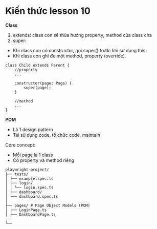 # Kiến thức lesson 10

**Class**

1. extends: class con sẽ thừa hưởng property, method của class cha
2. super:

- Khi class con có constructor, gọi super() trước khi sử dụng this.
- Khi class con ghi đè một method, property (override).

```
class Child extends Parent {
    //property
    ...

    constructor(page: Page) {
        super(page);
    }

    //method
    ...
}
```

**POM**

- Là 1 design pattern
- Tái sử dụng code, tổ chức code, maintain

Core concept:

- Mỗi page là 1 class
- Có property và method riêng

```
playwright-project/
├── tests/
│ ├── example.spec.ts
│ ├── login/
│ │ └── login.spec.ts
│ └── dashboard/
│ └── dashboard.spec.ts
│
├── pages/ # Page Object Models (POM)
│ ├── LoginPage.ts
│ └── DashboardPage.ts
...
└──
```
